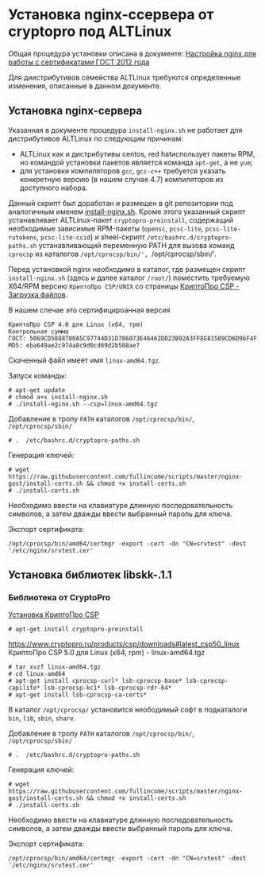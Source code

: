 # Установка nginx-ссервера от cryptopro под ALTLinux

Общая процедура установки описана в документе:
[Настройка nginx для работы с сертификатами ГОСТ 2012 года](https://www.cryptopro.ru/forum2/default.aspx?g=posts&t=12505)

Для диистрибутивов семейства ALTLinux требуются определенные изменения, описанные в данном документе.

## Установка nginx-сервера

Указанная в документе процедура `install-nginx.sh` не работает для дистрибутивов ALTLinux по следующим причинам:
- ALTLinux как и дистрибутивы centos, red hatиспользует пакеты RPM, но командой установки пакетов является команда `apt-get`, а не `yum`;
- для установки компиляторов `gcc`, `gcc-c++` требуется указать конкретную версию (в нашем случае 4.7) компиляторов из доступного набора.

Данный скрипт был доработан и размещен в git репозитории под аналогичным именем [install-nginx.sh](https://github.com/kafnevod/nginx-gost-2.0/blob/master/install-nginx.sh).
Кроме этого указанный скрипт устанавливает ALTLinux-пакет `cryptopro-preinstall`, содержащий необходимые зависимые RPM-пакеты (`opensc`, `pcsc-lite`,  `pcsc-lite-rutokens`, `pcsc-lite-ccid`) и  sheel-скрипт `/etc/bashrc.d/cryptopro-paths.sh` устанавливающий переменную PATH для вызова команд `cprocsp` из каталогов `/opt/cprocsp/bin/', `/opt/cprocsp/sbin/'.

Перед установкой nginx необходимо в каталог, где  размещен скрипт `install-nginx.sh` (здесь и далее каталог `/root/`) поместить требуемую X64/RPM версию `КриптоПро CSP/UNIX` со страницы [КриптоПро CSP - Загрузка файлов](https://www.cryptopro.ru/products/csp/downloads).

В нашем слечае это сертифицироанная версия 
```
КриптоПро CSP 4.0 для Linux (x64, rpm)
Контрольная сумма
ГОСТ: 5069CD5888780A5C97744D31D786073E46462DD23B92A3FF8E81509CD6D96F4F
MD5: eba649ae2c974a8c9d0cd69d2b508ae7
```
Скаченный файл имеет имя `linux-amd64.tgz`.

Запуск команды:
```
# apt-get update 
# chmod a+x install-nginx.sh
# ./install-nginx.sh --csp=linux-amd64.tgz
```


Добавление в тропу `PATH` каталогов `/opt/cprocsp/bin/`, `/opt/cprocsp/sbin/`
```
# .  /etc/bashrc.d/cryptopro-paths.sh
```

Генерация ключей:
```
# wget https://raw.githubusercontent.com/fullincome/scripts/master/nginx-gost/install-certs.sh && chmod +x install-certs.sh
# ./install-certs.sh
```
Необходимо ввести на клавиатуре длинную последовательность символов, а затем дважды ввести выбранный пароль для ключа.

Экспорт сертификата:
```
/opt/cprocsp/bin/amd64/certmgr -export -cert -dn "CN=srvtest" -dest '/etc/nginx/srvtest.cer'
```




## Установка библиотек libskk-.1.1

### Библиотека от CryptoPro

[Установка КриптоПро CSP](https://www.altlinux.org/%D0%9A%D1%80%D0%B8%D0%BF%D1%82%D0%BE%D0%9F%D1%80%D0%BE#%D0%A3%D1%81%D1%82%D0%B0%D0%BD%D0%BE%D0%B2%D0%BA%D0%B0_%D0%9A%D1%80%D0%B8%D0%BF%D1%82%D0%BE%D0%9F%D1%80%D0%BE_CSP)
```
# apt-get install cryptopro-preinstall
```


https://www.cryptopro.ru/products/csp/downloads#latest_csp50_linux
КриптоПро CSP 5.0 для Linux (x64, rpm) - linux-amd64.tgz
```
# tar xvzf linux-amd64.tgz
# cd linux-amd64
# apt-get install cprocsp-curl* lsb-cprocsp-base* lsb-cprocsp-capilite* lsb-cprocsp-kc1* lsb-cprocsp-rdr-64*
# apt-get install lsb-cprocsp-ca-certs*
```
В каталог `/opt/cprocsp/` установится неободимый софт в подкаталоги 
`bin`,  `lib`,  `sbin`,  `share`.

Добавление в тропу `PATH` каталогов `/opt/cprocsp/bin/`, `/opt/cprocsp/sbin/`
```
# .  /etc/bashrc.d/cryptopro-paths.sh
```

Генерация ключей:
```
# wget https://raw.githubusercontent.com/fullincome/scripts/master/nginx-gost/install-certs.sh && chmod +x install-certs.sh
# ./install-certs.sh
```
Необходимо ввести на клавиатуре длинную последовательность символов, а затем дважды ввести выбранный пароль для ключа.

Экспорт сертификата:
```
/opt/cprocsp/bin/amd64/certmgr -export -cert -dn "CN=srvtest" -dest '/etc/nginx/srvtest.cer'
```

